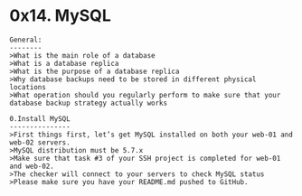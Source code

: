 0x14. MySQL
===========

	General:
	--------
	>What is the main role of a database
	>What is a database replica
	>What is the purpose of a database replica
	>Why database backups need to be stored in different physical locations
	>What operation should you regularly perform to make sure that your database backup strategy actually works

	0.Install MySQL
	---------------
	>First things first, let’s get MySQL installed on both your web-01 and web-02 servers.
	>MySQL distribution must be 5.7.x
	>Make sure that task #3 of your SSH project is completed for web-01 and web-02. 
	>The checker will connect to your servers to check MySQL status
	>Please make sure you have your README.md pushed to GitHub.

